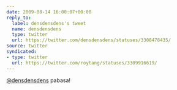 ```yaml
---
date: 2009-08-14 16:00:07+00:00
reply_to:
  label: densdensdens's tweet
  name: densdensdens
  type: twitter
  url: https://twitter.com/densdensdens/statuses/3308478435/
source: twitter
syndicated:
- type: twitter
  url: https://twitter.com/roytang/statuses/3309916619/
---
```


[@densdensdens](https://twitter.com/densdensdens/) pabasa!